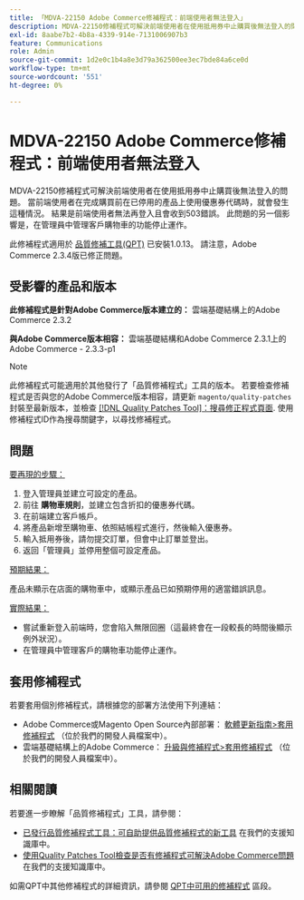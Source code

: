 ```yaml
---
title: 「MDVA-22150 Adobe Commerce修補程式：前端使用者無法登入」
description: MDVA-22150修補程式可解決前端使用者在使用抵用券中止購買後無法登入的問題。 當前端使用者在完成購買前在已停用的產品上使用優惠券代碼時，就會發生這種情況。 結果是前端使用者無法再登入且會收到503錯誤。 此問題的另一個影響是，在管理員中管理客戶購物車的功能停止運作。
exl-id: 8aabe7b2-4b8a-4339-914e-7131006907b3
feature: Communications
role: Admin
source-git-commit: 1d2e0c1b4a8e3d79a362500ee3ec7bde84a6ce0d
workflow-type: tm+mt
source-wordcount: '551'
ht-degree: 0%

---
```


# MDVA-22150 Adobe Commerce修補程式：前端使用者無法登入

MDVA-22150修補程式可解決前端使用者在使用抵用券中止購買後無法登入的問題。 當前端使用者在完成購買前在已停用的產品上使用優惠券代碼時，就會發生這種情況。 結果是前端使用者無法再登入且會收到503錯誤。 此問題的另一個影響是，在管理員中管理客戶購物車的功能停止運作。

此修補程式適用於 [品質修補工具(QPT)](https://devdocs.magento.com/guides/v2.4/comp-mgr/patching.html#mqp) 已安裝1.0.13。 請注意，Adobe Commerce 2.3.4版已修正問題。

## 受影響的產品和版本

**此修補程式是針對Adobe Commerce版本建立的：** 雲端基礎結構上的Adobe Commerce 2.3.2

**與Adobe Commerce版本相容：** 雲端基礎結構和Adobe Commerce 2.3.1上的Adobe Commerce - 2.3.3-p1

>[!NOTE]
>
>此修補程式可能適用於其他發行了「品質修補程式」工具的版本。 若要檢查修補程式是否與您的Adobe Commerce版本相容，請更新 `magento/quality-patches` 封裝至最新版本，並檢查 [[!DNL Quality Patches Tool]：搜尋修正程式頁面](https://devdocs.magento.com/quality-patches/tool.html#patch-grid). 使用修補程式ID作為搜尋關鍵字，以尋找修補程式。

## 問題

<u>要再現的步驟：</u>

1. 登入管理員並建立可設定的產品。
1. 前往 **購物車規則**，並建立包含折扣的優惠券代碼。
1. 在前端建立客戶帳戶。
1. 將產品新增至購物車、依照結帳程式進行，然後輸入優惠券。
1. 輸入抵用券後，請勿提交訂單，但會中止訂單並登出。
1. 返回「管理員」並停用整個可設定產品。

<u>預期結果：</u>

產品未顯示在店面的購物車中，或顯示產品已如預期停用的適當錯誤訊息。

<u>實際結果：</u>

* 嘗試重新登入前端時，您會陷入無限回圈（這最終會在一段較長的時間後顯示例外狀況）。
* 在管理員中管理客戶的購物車功能停止運作。

## 套用修補程式

若要套用個別修補程式，請根據您的部署方法使用下列連結：

* Adobe Commerce或Magento Open Source內部部署： [軟體更新指南>套用修補程式](https://devdocs.magento.com/guides/v2.4/comp-mgr/patching/mqp.html) （位於我們的開發人員檔案中）。
* 雲端基礎結構上的Adobe Commerce： [升級與修補程式>套用修補程式](https://devdocs.magento.com/cloud/project/project-patch.html) （位於我們的開發人員檔案中）。

## 相關閱讀

若要進一步瞭解「品質修補程式」工具，請參閱：

* [已發行品質修補程式工具：可自助提供品質修補程式的新工具](/help/announcements/adobe-commerce-announcements/magento-quality-patches-released-new-tool-to-self-serve-quality-patches.md) 在我們的支援知識庫中。
* [使用Quality Patches Tool檢查是否有修補程式可解決Adobe Commerce問題](/help/support-tools/patches-available-in-qpt-tool/check-patch-for-magento-issue-with-magento-quality-patches.md) 在我們的支援知識庫中。

如需QPT中其他修補程式的詳細資訊，請參閱 [QPT中可用的修補程式](https://support.magento.com/hc/en-us/sections/360010506631-Patches-available-in-MQP-tool-) 區段。

